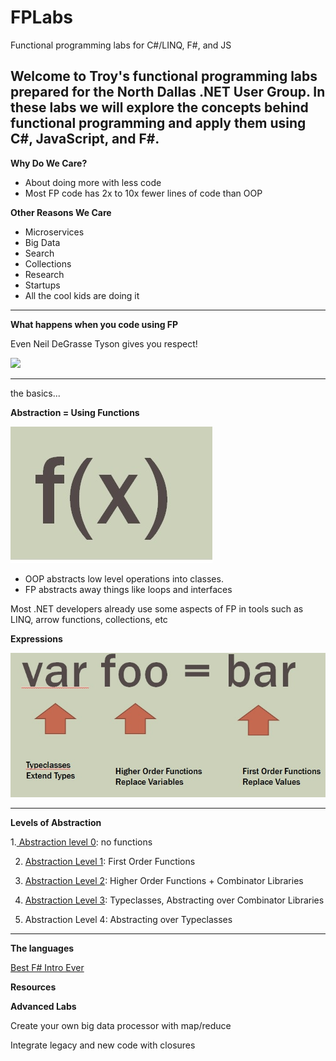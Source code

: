 # FPLabs
Functional programming labs for C#/LINQ, F#, and JS

Welcome to Troy's functional programming labs prepared for the North Dallas .NET User Group.  In these labs we will explore the concepts behind functional programming and apply them using C#, JavaScript, and F#.
---

**Why Do We Care?**
* About doing more with less code
* Most FP code has 2x to 10x fewer lines of code than OOP

**Other Reasons We Care**
* Microservices
* Big Data
* Search
* Collections
* Research
* Startups
* All the cool kids are doing it

---

**What happens when you code using FP**

Even Neil DeGrasse Tyson gives you respect!

![](https://img.memesuper.com/2ae89fb1ccde0b60e347c4b2ebaa8248_neil-degrasse-tyson-meme-memesuper-neil-degrasse-tyson-badass-meme_625-444.jpeg)

---
the basics...


**Abstraction = Using Functions**

![f(x)](./Images/bigfunction.jpg)

* OOP abstracts low level operations into classes.  
* FP abstracts away things like loops and interfaces

Most .NET developers already use some aspects of FP in tools such as LINQ, arrow functions, collections, etc


**Expressions**

![expr](./Images/expression.jpg)

---

**Levels of Abstraction**

1.[ Abstraction level 0](./Level0.md):  no functions

2. [Abstraction Level 1](./Level1.md):  First Order Functions

3. [Abstraction Level 2](./Level2.md): Higher Order Functions + Combinator Libraries

4. [Abstraction Level 3](./Level3.md): Typeclasses, Abstracting over Combinator Libraries

5. Abstraction Level 4:  Abstracting over Typeclasses

---



**The languages**

[Best F# Intro Ever](https://fsharpforfunandprofit.com/posts/fsharp-in-60-seconds/)


**Resources**


**Advanced Labs**

Create your own big data processor with map/reduce

Integrate legacy and new code with closures